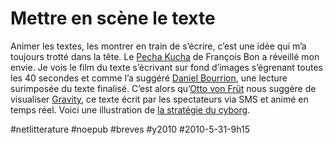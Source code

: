 # Mettre en scène le texte



Animer les textes, les montrer en train de s’écrire, c’est une idée qui m’a toujours trotté dans la tête. Le [Pecha Kucha](http://www.tierslivre.net/spip/spip.php?article2131) de François Bon a réveillé mon envie. Je vois le film du texte s’écrivant sur fond d’images s’égrenant toutes les 40 secondes et comme l’a suggéré [Daniel Bourrion](http://twitter.com/dbourrion/statuses/15089629534), une lecture surimposée du texte finalisé. C’est alors qu’[Otto von Früt](http://twitter.com/ottovonfrut/statuses/15091323355) nous suggère de visualiser [Gravity](http://www.2roqs.fr/Gravity/), ce texte écrit par les spectateurs via SMS et animé en temps réel. Voici une illustration de [la stratégie du cyborg](le-manifeste-cyborg.md).



#netlitterature #noepub #breves #y2010 #2010-5-31-9h15
